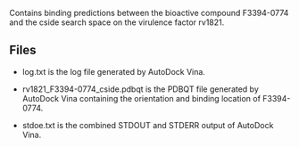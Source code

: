 Contains binding predictions between the bioactive compound F3394-0774 and the cside search space on the virulence factor rv1821.

## Files

- log.txt is the log file generated by AutoDock Vina.

- rv1821_F3394-0774_cside.pdbqt is the PDBQT file generated by AutoDock Vina containing the orientation and binding location of F3394-0774.

- stdoe.txt is the combined STDOUT and STDERR output of AutoDock Vina.

